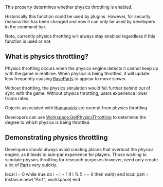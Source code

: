 This property determines whether physics throttling is enabled.

Historically this function could be used by plugins. However, for security reasons this has been changed and now it can only be used by developers in the command bar.

Note, currently physics throttling will always stay enabled regardless if this function is used or not.

What is physics throttling?
---------------------------

Physics throttling occurs when the physics engine detects it cannot keep up with the game in realtime. When physics is being throttled, it will update less frequently causing [BaseParts](https://developer.roblox.com/en-us/api-reference/class/BasePart) to appear to move slower.

Without throttling, the physics simulation would fall further behind out of sync with the game. Without physics throttling, users experience lower frame rates.

Objects associated with [Humanoids](https://developer.roblox.com/en-us/api-reference/class/Humanoid) are exempt from physics throttling.

Developers can use [Workspace:GetPhysicsThrottling](https://developer.roblox.com/en-us/api-reference/function/Workspace/GetPhysicsThrottling) to determine the degree to which physics is being throttled.

Demonstrating physics throttling
--------------------------------

Developers should always avoid creating places that overload the physics engine, as it leads to sub-par experience for players. Those wishing to simulate physics throttling for research purposes however, need only create a lot of [Part](https://developer.roblox.com/en-us/api-reference/class/Part)s very quickly.

local i = 0
while true do
	i = i + 1
	if i % 5 == 0 then
		wait()
	end
	local part = Instance.new("Part", workspace)
end